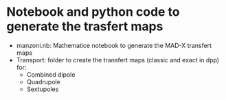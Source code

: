 # Notebook and python code to generate the trasfert maps

 - manzoni.nb: Mathematice notebook to generate the MAD-X transfert maps
 - Transport: folder to create the transfert maps (classic and exact in dpp) for:
   - Combined dipole 
   - Quadrupole 
   - Sextupoles